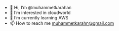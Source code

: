 - 👋 Hi, I’m @muhammetkarahan
- 👀 I’m interested in cloudworld
- 🌱 I’m currently learning AWS
- 📫 How to reach me muhammetkarahn@gmail.com


<!---
muhammetkarahan/muhammetkarahan is a ✨ special ✨ repository because its `README.md` (this file) appears on your GitHub profile.
You can click the Preview link to take a look at your changes.
--->
